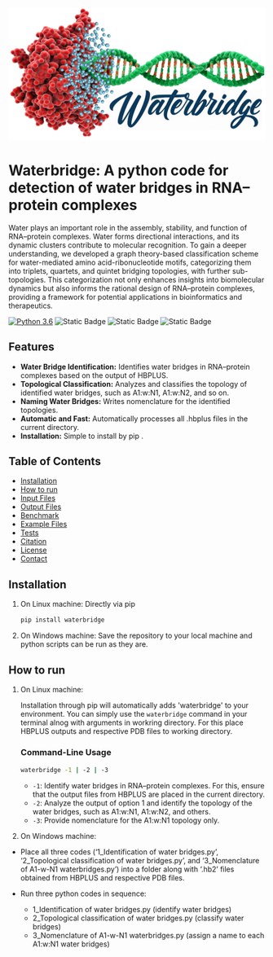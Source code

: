 <img src="logo.png" alt="My Logo" width="800" />


# Waterbridge: A python code for detection of water bridges in RNA–protein complexes

Water plays an important role in the assembly, stability, and function of RNA–protein complexes. Water forms directional interactions, and its dynamic clusters contribute to molecular recognition. To gain a deeper understanding, we developed a graph theory-based classification scheme for water-mediated amino acid-ribonucleotide motifs, categorizing them into triplets, quartets, and quintet bridging topologies, with further sub-topologies. This categorization not only enhances insights into biomolecular dynamics but also informs the rational design of RNA–protein complexes, providing a framework for potential applications in bioinformatics and therapeutics.

<!--- BADGES: START --->
[![Python 3.6](https://img.shields.io/badge/python-3.6-blue.svg)](https://www.python.org/downloads/release/python-360/)
![Static Badge](https://img.shields.io/badge/build-MIT-brightgreen?style=flat&logo=gitbook&logoColor=black&logoSize=auto&label=License&labelColor=%23a9a9a9&color=brightgreen&link=https%3A%2F%2Fgithub.com%2FRamanCompChem%2Fwaterbridges%2Fblob%2Fmain%2FLICENSE&link=https%3A%2F%2Fgithub.com%2FRamanCompChem%2Fwaterbridges%2Fblob%2Fmain%2FLICENSE)
![Static Badge](https://img.shields.io/badge/build-v0.1.3-brightgreen?style=flat&logo=pypi&logoColor=blue&logoSize=auto&label=PyPi&labelColor=%23a9a9a9&color=brightgreen&link=https%3A%2F%2Fpypi.org%2Fproject%2Fwaterbridge%2F&link=https%3A%2F%2Fpypi.org%2Fproject%2Fwaterbridge%2F)
![Static Badge](https://img.shields.io/badge/build-v0.1.3-brightgreen?style=flat&logo=appveyor&logoColor=violet&logoSize=auto&label=Installable%20via%20pip&color=orange&link=https%3A%2F%2Fgithub.com%2FRamanCompChem%2Fwaterbridges%2Fblob%2Fmain%2FLICENSE&link=https%3A%2F%2Fgithub.com%2FRamanCompChem%2Fwaterbridges%2Fblob%2Fmain%2FLICENSE)
<!--- BADGES: END --->

## Features

- **Water Bridge Identification:** Identifies water bridges in RNA–protein complexes based on the output of HBPLUS.
- **Topological Classification:** Analyzes and classifies the topology of identified water bridges, such as A1:w:N1, A1:w:N2, and so on.
- **Naming Water Bridges:** Writes nomenclature for the identified topologies.
- **Automatic and Fast:** Automatically processes all .hbplus files in the current directory.
- **Installation:** Simple to install by pip .

## Table of Contents
- [Installation](#installation)
- [How to run](#how-to-run)
- [Input Files](#input-files)
- [Output Files](#output-files)
- [Benchmark](#benchmark)
- [Example Files](#example-files)
- [Tests](#tests)
- [Citation](#citation)
- [License](#license)
- [Contact](#contact)

## Installation
  
1.  On Linux machine:
      Directly via pip
      ```bash
      pip install waterbridge
      ```
2.  On Windows machine:
      Save the repository to your local machine and python scripts can be run as they are.

## How to run
1.  On Linux machine:
   
      Installation through pip will automatically adds 'waterbridge' to your environment. You can simply use the `waterbridge` command in your terminal alnog with arguments in workring directory. For this place HBPLUS outputs and respective PDB files to working directory.
     ### Command-Line Usage
     ```bash
     waterbridge -1 | -2 | -3
     ```
      - `-1`: Identify water bridges in RNA–protein complexes. For this, ensure that the output files from HBPLUS are placed in the current directory.
      - `-2`: Analyze the output of option 1 and identify the topology of the water bridges, such as A1:w:N1, A1:w:N2, and others.
      - `-3`: Provide nomenclature for the A1:w:N1 topology only.


2.  On Windows machine:
   
   - Place all three codes (‘1_Identification of water bridges.py’, ‘2_Topological classification of water bridges.py’, and ‘3_Nomenclature of A1-w-N1 waterbridges.py’) into a folder along with ‘.hb2’ files obtained from HBPLUS and respective PDB files.

   - Run three python codes in sequence:
      - 1_Identification of water bridges.py (identify water bridges)
      - 2_Topological classification of water bridges.py (classify water bridges)
      - 3_Nomenclature of A1-w-N1 waterbridges.py (assign a name to each A1:w:N1 water bridges) 
